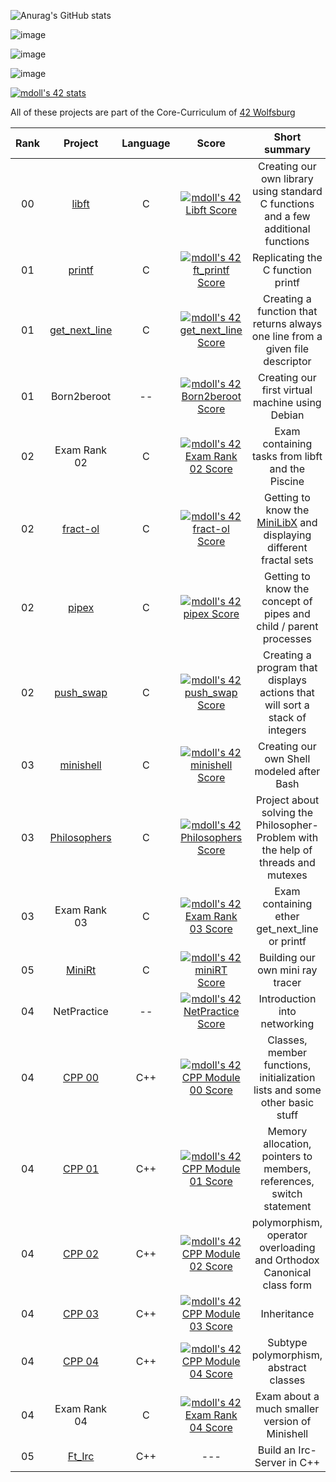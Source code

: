 ![Anurag's GitHub stats](https://github-readme-stats.vercel.app/api?username=mdoll02&show_icons=true&theme=vue-dark) 


![image](https://img.shields.io/badge/CLion-000000?style=for-the-badge&logo=clion&logoColor=white) 


![image](https://img.shields.io/badge/C-00599C?style=for-the-badge&logo=c&logoColor=white) 


![image](https://img.shields.io/badge/C%2B%2B-00599C?style=for-the-badge&logo=c%2B%2B&logoColor=white)




[![mdoll's 42 stats](https://badge42.vercel.app/api/v2/clcm1oigm00110fmeb8uvag2t/stats?cursusId=21&coalitionId=355)](https://github.com/JaeSeoKim/badge42)

All of these projects are part of the Core-Curriculum of [42 Wolfsburg](https://42wolfsburg.de/)

|  Rank  | Project | Language | Score | Short summary |
|:------:|:-------:|:----:|:-----:|:-------------:|
| 00 | [libft](https://github.com/mdoll02/libft) | C | [![mdoll's 42 Libft Score](https://badge42.vercel.app/api/v2/clcm1oigm00110fmeb8uvag2t/project/2911796)](https://github.com/JaeSeoKim/badge42) | Creating our own library using standard C functions and a few additional functions |
| 01 | [printf](https://github.com/mdoll02/printf) | C | [![mdoll's 42 ft_printf Score](https://badge42.vercel.app/api/v2/clcm1oigm00110fmeb8uvag2t/project/2923993)](https://github.com/JaeSeoKim/badge42) | Replicating the C function printf |
| 01 | [get_next_line](https://github.com/mdoll02/get_next_line) | C | [![mdoll's 42 get_next_line Score](https://badge42.vercel.app/api/v2/clcm1oigm00110fmeb8uvag2t/project/2923738)](https://github.com/JaeSeoKim/badge42) | Creating a function that returns always one line from a given file descriptor |
| 01 | Born2beroot | -- | [![mdoll's 42 Born2beroot Score](https://badge42.vercel.app/api/v2/clcm1oigm00110fmeb8uvag2t/project/2923729)](https://github.com/JaeSeoKim/badge42) | Creating our first virtual machine using Debian |
| 02 | Exam Rank 02 | C | [![mdoll's 42 Exam Rank 02 Score](https://badge42.vercel.app/api/v2/clcm1oigm00110fmeb8uvag2t/project/2931649)](https://github.com/JaeSeoKim/badge42) | Exam containing tasks from libft and the Piscine |
| 02 | [fract-ol](https://github.com/mdoll02/fract-ol) | C | [![mdoll's 42 fract-ol Score](https://badge42.vercel.app/api/v2/clcm1oigm00110fmeb8uvag2t/project/2931648)](https://github.com/JaeSeoKim/badge42) | Getting to know the [MiniLibX](https://harm-smits.github.io/42docs/libs/minilibx) and displaying different fractal sets |
| 02 | [pipex](https://github.com/mdoll02/pipex)| C | [![mdoll's 42 pipex Score](https://badge42.vercel.app/api/v2/clcm1oigm00110fmeb8uvag2t/project/2956876)](https://github.com/JaeSeoKim/badge42) | Getting to know the concept of pipes and child / parent processes |
| 02 | [push_swap](https://github.com/mdoll02/push_swap) | C | [![mdoll's 42 push_swap Score](https://badge42.vercel.app/api/v2/clcm1oigm00110fmeb8uvag2t/project/2932540)](https://github.com/JaeSeoKim/badge42) | Creating a program that displays actions that will sort a stack of integers |
| 03 | [minishell](https://github.com/mdoll02/minishell)| C | [![mdoll's 42 minishell Score](https://badge42.vercel.app/api/v2/clcm1oigm00110fmeb8uvag2t/project/3023646)](https://github.com/JaeSeoKim/badge42) | Creating our own Shell modeled after Bash |
| 03 | [Philosophers](https://github.com/mdoll02/philosophers) | C | [![mdoll's 42 Philosophers Score](https://badge42.vercel.app/api/v2/clcm1oigm00110fmeb8uvag2t/project/3054991)](https://github.com/JaeSeoKim/badge42) | Project about solving the Philosopher-Problem with the help of threads and mutexes |
| 03 | Exam Rank 03 | C | [![mdoll's 42 Exam Rank 03 Score](https://badge42.vercel.app/api/v2/clcm1oigm00110fmeb8uvag2t/project/3061755)](https://github.com/JaeSeoKim/badge42) | Exam containing ether get_next_line or printf |
| 05 | [MiniRt](https://github.com/mdoll02/minirt) | C | [![mdoll's 42 miniRT Score](https://badge42.vercel.app/api/v2/clcm1oigm00110fmeb8uvag2t/project/3080054)](https://github.com/JaeSeoKim/badge42) | Building our own mini ray tracer |
| 04 | NetPractice | -- | [![mdoll's 42 NetPractice Score](https://badge42.vercel.app/api/v2/clcm1oigm00110fmeb8uvag2t/project/3109056)](https://github.com/JaeSeoKim/badge42) | Introduction into networking |
| 04 | [CPP 00](https://github.com/mdoll02/cpp-00) | C++ | [![mdoll's 42 CPP Module 00 Score](https://badge42.vercel.app/api/v2/clcm1oigm00110fmeb8uvag2t/project/3142350)](https://github.com/JaeSeoKim/badge42) | Classes, member functions, initialization lists and some other basic stuff |
| 04 | [CPP 01](https://github.com/mdoll02/cpp-01) | C++ | [![mdoll's 42 CPP Module 01 Score](https://badge42.vercel.app/api/v2/clcm1oigm00110fmeb8uvag2t/project/3169798)](https://github.com/JaeSeoKim/badge42) | Memory allocation, pointers to members, references, switch statement |
| 04 | [CPP 02](https://github.com/mdoll02/cpp-02) | C++ | [![mdoll's 42 CPP Module 02 Score](https://badge42.vercel.app/api/v2/clcm1oigm00110fmeb8uvag2t/project/3192270)](https://github.com/JaeSeoKim/badge42) | polymorphism, operator overloading and Orthodox Canonical class form |
| 04 | [CPP 03](https://github.com/mdoll02/cpp-03) | C++ | [![mdoll's 42 CPP Module 03 Score](https://badge42.vercel.app/api/v2/clcm1oigm00110fmeb8uvag2t/project/3202394)](https://github.com/JaeSeoKim/badge42) | Inheritance |
| 04 | [CPP 04](https://github.com/mdoll02/cpp-04) | C++ | [![mdoll's 42 CPP Module 04 Score](https://badge42.vercel.app/api/v2/clcm1oigm00110fmeb8uvag2t/project/3208754)](https://github.com/JaeSeoKim/badge42) | Subtype polymorphism, abstract classes |
| 04 | Exam Rank 04 | C | [![mdoll's 42 Exam Rank 04 Score](https://badge42.vercel.app/api/v2/clcm1oigm00110fmeb8uvag2t/project/3173889)](https://github.com/JaeSeoKim/badge42) | Exam about a much smaller version of Minishell |
| 05 | [Ft_Irc](https://github.com/mdoll02/ircserv) | C++ | --- | Build an Irc-Server in C++ |
